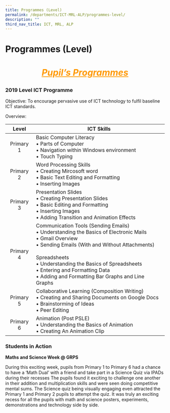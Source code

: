 ```yaml
---
title: Programmes (Level)
permalink: /departments/ICT-MRL-ALP/programmes-level/
description: ""
third_nav_title: ICT, MRL, ALP
---
```

# Programmes (Level)

<h1><p style="text-align: center; color: #FF9900"><i><b><u>Pupil’s Programmes</u></b></i></p></h1>

### **2019 Level ICT Programme**  

Objective: To encourage pervasive use of ICT technology to fulfil baseline ICT standards.

Overview:

|    Level   |                  ICT Skills             |
|:----------:|----------------------------------------------------------------------------------------------------------------------------------------------------------------------------------------------------------------------------------------------------------------------------------------------------------------------------|
|  Primary 1 | Basic Computer Literacy<br>• Parts of Computer<br>• Navigation within Windows environment<br>• Touch Typing         |
|  Primary 2 | Word Processing Skills<br>• Creating Mircosoft word<br>• Basic Text Editing and Formatting<br>• Inserting Images                   |
|  Primary 3 | Presentation Slides<br>• Creating Presentation Slides <br>• Basic Editing and Formatting <br>• Inserting Images<br>• Adding Transition and Animation Effects                             |
|  Primary 4 | Communication Tools (Sending Emails)<br>• Understanding the Basics of Electronic Mails<br>• Gmail Overview<br>• Sending Emails (With and Without Attachments)<br><br>Spreadsheets<br>• Understanding the Basics of Spreadsheets<br>• Entering and Formatting Data<br>• Adding and Formatting Bar Graphs and Line Graphs <br> |
|  Primary 5 | Collaborative Learning (Composition Writing)<br>• Creating and Sharing Documents on Google Docs<br>• Brainstorming of Ideas<br>• Peer Editing                                     |
| Primary 6  | Animation (Post PSLE)<br>• Understanding the Basics of Animation<br>• Creating An Animation Clip            |

### **Students in Action**

**Maths and Science Week @ GRPS**

During this exciting week, pupils from Primary 1 to Primary 6 had a chance to have a ‘Math Dual’ with a friend and take part in a Science Quiz via IPADs during their recesses The pupils found it exciting to challenge one another in their addition and multiplication skills and were seen doing competitive mental sums. The Science quiz being visually engaging even attracted the Primary 1 and Primary 2 pupils to attempt the quiz. It was truly an exciting recess for all the pupils with math and science posters, experiments, demonstrations and technology side by side.